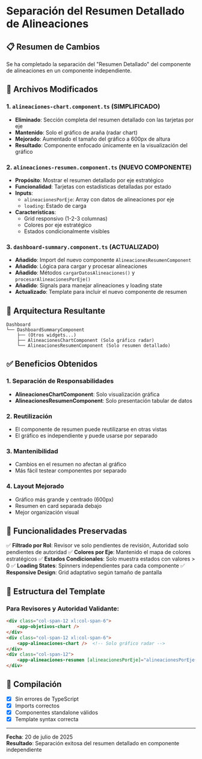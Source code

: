 # Separación del Resumen Detallado de Alineaciones

## 📋 Resumen de Cambios

Se ha completado la separación del "Resumen Detallado" del componente de alineaciones en un componente independiente.

## 🔧 Archivos Modificados

### 1. `alineaciones-chart.component.ts` (SIMPLIFICADO)
- **Eliminado**: Sección completa del resumen detallado con las tarjetas por eje
- **Mantenido**: Solo el gráfico de araña (radar chart)
- **Mejorado**: Aumentado el tamaño del gráfico a 600px de altura
- **Resultado**: Componente enfocado únicamente en la visualización del gráfico

### 2. `alineaciones-resumen.component.ts` (NUEVO COMPONENTE)
- **Propósito**: Mostrar el resumen detallado por eje estratégico
- **Funcionalidad**: Tarjetas con estadísticas detalladas por estado
- **Inputs**: 
  - `alineacionesPorEje`: Array con datos de alineaciones por eje
  - `loading`: Estado de carga
- **Características**:
  - Grid responsivo (1-2-3 columnas)
  - Colores por eje estratégico
  - Estados condicionalmente visibles

### 3. `dashboard-summary.component.ts` (ACTUALIZADO)
- **Añadido**: Import del nuevo componente `AlineacionesResumenComponent`
- **Añadido**: Lógica para cargar y procesar alineaciones
- **Añadido**: Métodos `cargarDatosAlineaciones()` y `procesarAlineacionesPorEje()`
- **Añadido**: Signals para manejar alineaciones y loading state
- **Actualizado**: Template para incluir el nuevo componente de resumen

## 🎯 Arquitectura Resultante

```
Dashboard
└── DashboardSummaryComponent
    ├── (Otros widgets...)
    ├── AlineacionesChartComponent (Solo gráfico radar)
    └── AlineacionesResumenComponent (Solo resumen detallado)
```

## ✅ Beneficios Obtenidos

### 1. **Separación de Responsabilidades**
- **AlineacionesChartComponent**: Solo visualización gráfica
- **AlineacionesResumenComponent**: Solo presentación tabular de datos

### 2. **Reutilización**
- El componente de resumen puede reutilizarse en otras vistas
- El gráfico es independiente y puede usarse por separado

### 3. **Mantenibilidad**
- Cambios en el resumen no afectan al gráfico
- Más fácil testear componentes por separado

### 4. **Layout Mejorado**
- Gráfico más grande y centrado (600px)
- Resumen en card separada debajo
- Mejor organización visual

## 🔄 Funcionalidades Preservadas

✅ **Filtrado por Rol**: Revisor ve solo pendientes de revisión, Autoridad solo pendientes de autoridad
✅ **Colores por Eje**: Mantenido el mapa de colores estratégicos
✅ **Estados Condicionales**: Solo muestra estados con valores > 0
✅ **Loading States**: Spinners independientes para cada componente
✅ **Responsive Design**: Grid adaptativo según tamaño de pantalla

## 📝 Estructura del Template

### Para Revisores y Autoridad Validante:
```html
<div class="col-span-12 xl:col-span-6">
    <app-objetivos-chart />
</div>
<div class="col-span-12 xl:col-span-6">
    <app-alineaciones-chart />  <!-- Solo gráfico radar -->
</div>
<div class="col-span-12">
    <app-alineaciones-resumen [alineacionesPorEje]="alineacionesPorEje()" [loading]="loadingAlineaciones()" />
</div>
```

## 🚀 Compilación

- [x] Sin errores de TypeScript
- [x] Imports correctos
- [x] Componentes standalone válidos
- [x] Template syntax correcta

---

**Fecha**: 20 de julio de 2025  
**Resultado**: Separación exitosa del resumen detallado en componente independiente
